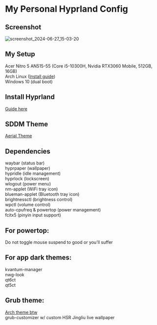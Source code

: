 # My Personal Hyprland Config
## Screenshot
![screenshot_2024-06-27_15-03-20](https://github.com/HuAi02/hyprland-configs/assets/103740088/8c2e80c4-d3c0-4c09-9963-2f320f3336f0)

## My Setup
Acer Nitro 5 AN515-55 (Core i5-10300H, Nvidia RTX3060 Mobile, 512GB, 16GB)\
Arch Linux ([Install guide](https://github.com/powerdollkirby/archinstall))\
Windows 10 (dual boot)

## Install Hyprland
[Guide here](https://wiki.hyprland.org/Getting-Started/Installation/)

## SDDM Theme
[Aerial Theme](https://github.com/3ximus/aerial-sddm-theme)

## Dependencies
waybar (status bar)\
hyprpaper (wallpaper)\
hypridle (idle management)\
hyprlock (lockscreen)\
wlogout (power menu)\
nm-applet (WiFi tray icon)\
blueman-applet (Bluetooth tray icon)\
brightnessctl (brightness control)\
wpctl (volume control)\
auto-cpufreq & powertop (power management)\
fcitx5 (pinyin input support)

## For powertop:
Do not toggle mouse suspend to good or you'll suffer

## For app dark themes:
kvantum-manager\
nwg-look\
qt6ct\
qt5ct

## Grub theme:
[Arch theme btw](https://github.com/AdisonCavani/distro-grub-themes)\
grub-customizer w/ custom HSR Jingliu live wallpaper
